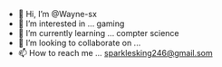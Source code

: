 - 👋 Hi, I’m @Wayne-sx
- 👀 I’m interested in ... gaming 
- 🌱 I’m currently learning ... compter science
- 💞️ I’m looking to collaborate on ...
- 📫 How to reach me ... sparklesking246@gmail.som

<!---
Wayne-sx/Wayne-sx is a ✨ special ✨ repository because its `README.md` (this file) appears on your GitHub profile.
You can click the Preview link to take a look at your changes.
--->
